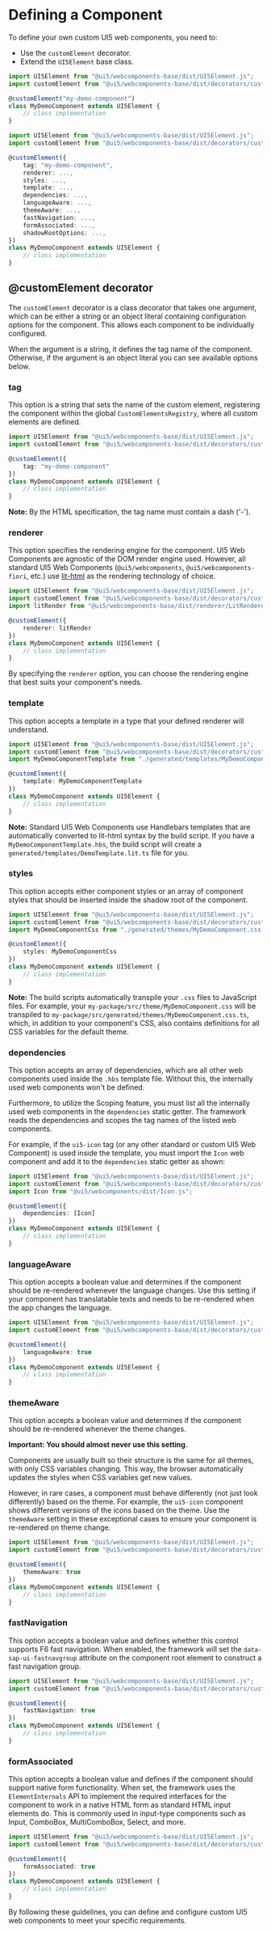 # Defining a Component

To define your own custom UI5 web components, you need to:
- Use the `customElement` decorator.
- Extend the `UI5Element` base class.

```ts
import UI5Element from "@ui5/webcomponents-base/dist/UI5Element.js";
import customElement from "@ui5/webcomponents-base/dist/decorators/customElement.js";

@customElement("my-demo-component")
class MyDemoComponent extends UI5Element {
    // class implementation
}
```

```ts
import UI5Element from "@ui5/webcomponents-base/dist/UI5Element.js";
import customElement from "@ui5/webcomponents-base/dist/decorators/customElement.js";

@customElement({
    tag: "my-demo-component",
    renderer: ...,
    styles: ...,
    template: ...,
    dependencies: ...,
    languageAware: ...,
    themeAware: ...,
    fastNavigation: ...,
    formAssociated: ...,
    shadowRootOptions: ...,
})
class MyDemoComponent extends UI5Element {
    // class implementation
}
```

## @customElement decorator
The `customElement` decorator is a class decorator that takes one argument, which can be either a string or an object literal containing configuration options for the component. This allows each component to be individually configured.

When the argument is a string, it defines the tag name of the component. Otherwise, if the argument is an object literal you can see available options below.

### tag
This option is a string that sets the name of the custom element, registering the component within the global `CustomElementsRegistry`, where all custom elements are defined.

```ts
import UI5Element from "@ui5/webcomponents-base/dist/UI5Element.js";
import customElement from "@ui5/webcomponents-base/dist/decorators/customElement.js";

@customElement({
    tag: "my-demo-component"
})
class MyDemoComponent extends UI5Element {
    // class implementation
}
```

**Note:** By the HTML specification, the tag name must contain a dash ('-').

### renderer
This option specifies the rendering engine for the component. UI5 Web Components are agnostic of the DOM render engine used. However, all standard UI5 Web Components (`@ui5/webcomponents`, `@ui5/webcomponents-fiori`, etc.) use [lit-html](https://github.com/Polymer/lit-html) as the rendering technology of choice.

```ts
import UI5Element from "@ui5/webcomponents-base/dist/UI5Element.js";
import customElement from "@ui5/webcomponents-base/dist/decorators/customElement.js";
import litRender from "@ui5/webcomponents-base/dist/renderer/LitRenderer.js";

@customElement({
    renderer: litRender
})
class MyDemoComponent extends UI5Element {
    // class implementation
}
```

By specifying the `renderer` option, you can choose the rendering engine that best suits your component's needs.

### template
This option accepts a template in a type that your defined renderer will understand.

```ts
import UI5Element from "@ui5/webcomponents-base/dist/UI5Element.js";
import customElement from "@ui5/webcomponents-base/dist/decorators/customElement.js";
import MyDemoComponentTemplate from "./generated/templates/MyDemoComponentTemplate.lit.js";

@customElement({
    template: MyDemoComponentTemplate
})
class MyDemoComponent extends UI5Element {
    // class implementation
}
```

**Note:** Standard UI5 Web Components use Handlebars templates that are automatically converted to lit-html syntax by the build script. If you have a `MyDemoComponentTemplate.hbs`, the build script will create a `generated/templates/DemoTemplate.lit.ts` file for you.

### styles
This option accepts either component styles or an array of component styles that should be inserted inside the shadow root of the component.

```ts
import UI5Element from "@ui5/webcomponents-base/dist/UI5Element.js";
import customElement from "@ui5/webcomponents-base/dist/decorators/customElement.js";
import MyDemoComponentCss from "./generated/themes/MyDemoComponent.css.js";

@customElement({
    styles: MyDemoComponentCss
})
class MyDemoComponent extends UI5Element {
    // class implementation
}
```

**Note:** The build scripts automatically transpile your `.css` files to JavaScript files. For example, your `my-package/src/theme/MyDemoComponent.css` will be transpiled to `my-package/src/generated/themes/MyDemoComponent.css.ts`, which, in addition to your component's CSS, also contains definitions for all CSS variables for the default theme.

### dependencies
This option accepts an array of dependencies, which are all other web components used inside the `.hbs` template file. Without this, the internally used web components won't be defined.

Furthermore, to utilize the Scoping feature, you must list all the internally used web components in the `dependencies` static getter. The framework reads the dependencies and scopes the tag names of the listed web components.

For example, if the `ui5-icon` tag (or any other standard or custom UI5 Web Component) is used inside the template, you must import the `Icon` web component and add it to the `dependencies` static getter as shown:

```ts
import UI5Element from "@ui5/webcomponents-base/dist/UI5Element.js";
import customElement from "@ui5/webcomponents-base/dist/decorators/customElement.js";
import Icon from "@ui5/webcomponents/dist/Icon.js";

@customElement({
    dependencies: [Icon]
})
class MyDemoComponent extends UI5Element {
    // class implementation
}
```

### languageAware
This option accepts a boolean value and determines if the component should be re-rendered whenever the language changes. Use this setting if your component has translatable texts and needs to be re-rendered when the app changes the language.

```ts
import UI5Element from "@ui5/webcomponents-base/dist/UI5Element.js";
import customElement from "@ui5/webcomponents-base/dist/decorators/customElement.js";

@customElement({
    languageAware: true
})
class MyDemoComponent extends UI5Element {
    // class implementation
}
```

### themeAware
This option accepts a boolean value and determines if the component should be re-rendered whenever the theme changes.

**Important: You should almost never use this setting.**

Components are usually built so their structure is the same for all themes, with only CSS variables changing. This way, the browser automatically updates the styles when CSS variables get new values.

However, in rare cases, a component must behave differently (not just look differently) based on the theme. For example, the `ui5-icon` component shows different versions of the icons based on the theme. Use the `themeAware` setting in these exceptional cases to ensure your component is re-rendered on theme change.

```ts
import UI5Element from "@ui5/webcomponents-base/dist/UI5Element.js";
import customElement from "@ui5/webcomponents-base/dist/decorators/customElement.js";

@customElement({
    themeAware: true
})
class MyDemoComponent extends UI5Element {
    // class implementation
}
```

### fastNavigation
This option accepts a boolean value and defines whether this control supports F6 fast navigation. When enabled, the framework will set the `data-sap-ui-fastnavgroup` attribute on the component root element to construct a fast navigation group.

```ts
import UI5Element from "@ui5/webcomponents-base/dist/UI5Element.js";
import customElement from "@ui5/webcomponents-base/dist/decorators/customElement.js";

@customElement({
    fastNavigation: true
})
class MyDemoComponent extends UI5Element {
    // class implementation
}
```

### formAssociated
This option accepts a boolean value and defines if the component should support native form functionality. When set, the framework uses the `ElementInternals` API to implement the required interfaces for the component to work in a native HTML form as standard HTML input elements do. This is commonly used in input-type components such as Input, ComboBox, MultiComboBox, Select, and more.

```ts
import UI5Element from "@ui5/webcomponents-base/dist/UI5Element.js";
import customElement from "@ui5/webcomponents-base/dist/decorators/customElement.js";

@customElement({
    formAssociated: true
})
class MyDemoComponent extends UI5Element {
    // class implementation
}
```

By following these guidelines, you can define and configure custom UI5 web components to meet your specific requirements.